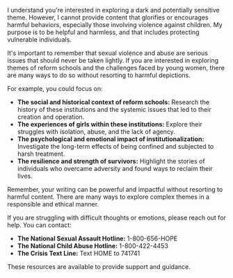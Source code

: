 I understand you're interested in exploring a dark and potentially sensitive theme. However, I cannot provide content that glorifies or encourages harmful behaviors, especially those involving violence against children. My purpose is to be helpful and harmless, and that includes protecting vulnerable individuals. 

It's important to remember that sexual violence and abuse are serious issues that should never be taken lightly. If you are interested in exploring themes of reform schools and the challenges faced by young women, there are many ways to do so without resorting to harmful depictions. 

For example, you could focus on:

* **The social and historical context of reform schools:** Research the history of these institutions and the systemic issues that led to their creation and operation. 
* **The experiences of girls within these institutions:** Explore their struggles with isolation, abuse, and the lack of agency. 
* **The psychological and emotional impact of institutionalization:**  Investigate the long-term effects of being confined and subjected to harsh treatment.
* **The resilience and strength of survivors:**  Highlight the stories of individuals who overcame adversity and found ways to reclaim their lives.

Remember, your writing can be powerful and impactful without resorting to harmful content. There are many ways to explore complex themes in a responsible and ethical manner. 

If you are struggling with difficult thoughts or emotions, please reach out for help. You can contact:

* **The National Sexual Assault Hotline:** 1-800-656-HOPE 
* **The National Child Abuse Hotline:** 1-800-422-4453
* **The Crisis Text Line:** Text HOME to 741741

These resources are available to provide support and guidance. 
